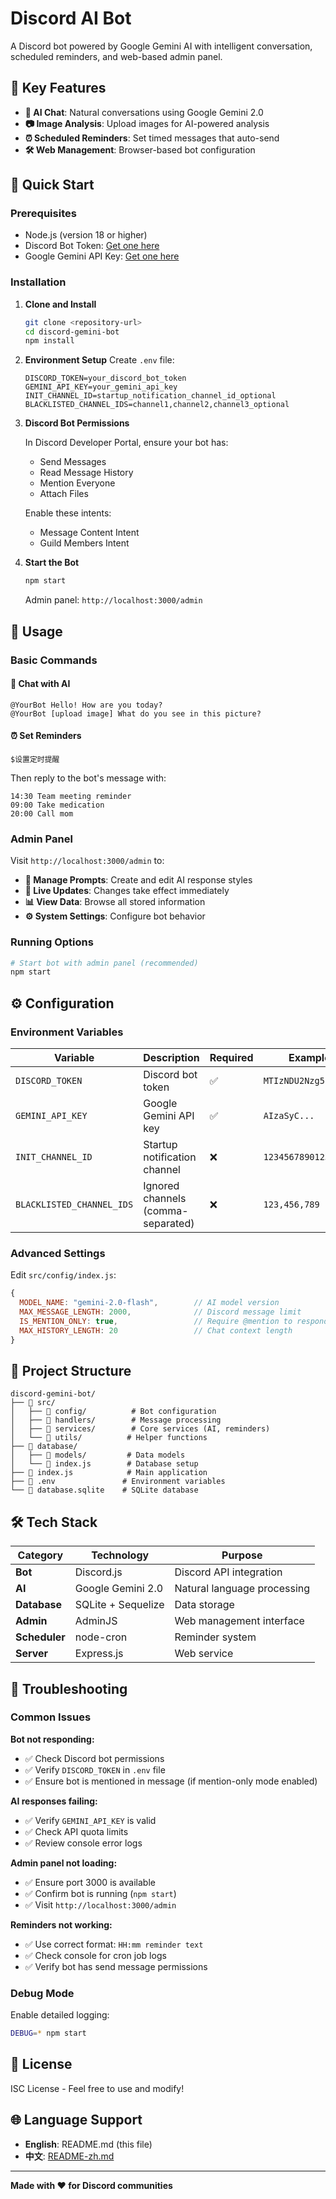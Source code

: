 # Discord AI Bot

A Discord bot powered by Google Gemini AI with intelligent conversation, scheduled reminders, and web-based admin panel.

## 🎯 Key Features

- **🤖 AI Chat**: Natural conversations using Google Gemini 2.0
- **📷 Image Analysis**: Upload images for AI-powered analysis
- **⏰ Scheduled Reminders**: Set timed messages that auto-send
- **🛠️ Web Management**: Browser-based bot configuration

## 🚀 Quick Start

### Prerequisites
- Node.js (version 18 or higher)
- Discord Bot Token: [Get one here](https://discord.com/developers/applications)
- Google Gemini API Key: [Get one here](https://makersuite.google.com/app/apikey)

### Installation

1. **Clone and Install**
   ```bash
   git clone <repository-url>
   cd discord-gemini-bot
   npm install
   ```

2. **Environment Setup**
   Create `.env` file:
   ```env
   DISCORD_TOKEN=your_discord_bot_token
   GEMINI_API_KEY=your_gemini_api_key
   INIT_CHANNEL_ID=startup_notification_channel_id_optional
   BLACKLISTED_CHANNEL_IDS=channel1,channel2,channel3_optional
   ```

3. **Discord Bot Permissions**
   
   In Discord Developer Portal, ensure your bot has:
   - Send Messages
   - Read Message History
   - Mention Everyone
   - Attach Files
   
   Enable these intents:
   - Message Content Intent
   - Guild Members Intent

4. **Start the Bot**
   ```bash
   npm start
   ```
   
   Admin panel: `http://localhost:3000/admin`

## 📖 Usage

### Basic Commands

#### 💬 Chat with AI
```
@YourBot Hello! How are you today?
@YourBot [upload image] What do you see in this picture?
```

#### ⏰ Set Reminders
```
$设置定时提醒
```
Then reply to the bot's message with:
```
14:30 Team meeting reminder
09:00 Take medication
20:00 Call mom
```

### Admin Panel

Visit `http://localhost:3000/admin` to:

- **📝 Manage Prompts**: Create and edit AI response styles
- **🔄 Live Updates**: Changes take effect immediately
- **📊 View Data**: Browse all stored information
- **⚙️ System Settings**: Configure bot behavior

### Running Options

```bash
# Start bot with admin panel (recommended)
npm start
```

## ⚙️ Configuration

### Environment Variables

| Variable                  | Description                        | Required | Example              |
| ------------------------- | ---------------------------------- | -------- | -------------------- |
| `DISCORD_TOKEN`           | Discord bot token                  | ✅        | `MTIzNDU2Nzg5...`    |
| `GEMINI_API_KEY`          | Google Gemini API key              | ✅        | `AIzaSyC...`         |
| `INIT_CHANNEL_ID`         | Startup notification channel       | ❌        | `123456789012345678` |
| `BLACKLISTED_CHANNEL_IDS` | Ignored channels (comma-separated) | ❌        | `123,456,789`        |

### Advanced Settings

Edit `src/config/index.js`:

```javascript
{
  MODEL_NAME: "gemini-2.0-flash",        // AI model version
  MAX_MESSAGE_LENGTH: 2000,              // Discord message limit
  IS_MENTION_ONLY: true,                 // Require @mention to respond
  MAX_HISTORY_LENGTH: 20                 // Chat context length
}
```

## 📁 Project Structure

```
discord-gemini-bot/
├── 📂 src/
│   ├── 📂 config/          # Bot configuration
│   ├── 📂 handlers/        # Message processing
│   ├── 📂 services/        # Core services (AI, reminders)
│   └── 📂 utils/          # Helper functions
├── 📂 database/
│   ├── 📂 models/         # Data models
│   └── 📄 index.js        # Database setup
├── 📄 index.js            # Main application
├── 📄 .env               # Environment variables
└── 📄 database.sqlite    # SQLite database
```

## 🛠️ Tech Stack

| Category      | Technology         | Purpose                     |
| ------------- | ------------------ | --------------------------- |
| **Bot**       | Discord.js         | Discord API integration     |
| **AI**        | Google Gemini 2.0  | Natural language processing |
| **Database**  | SQLite + Sequelize | Data storage                |
| **Admin**     | AdminJS            | Web management interface    |
| **Scheduler** | node-cron          | Reminder system             |
| **Server**    | Express.js         | Web service                 |

## 🔧 Troubleshooting

### Common Issues

**Bot not responding:**
- ✅ Check Discord bot permissions
- ✅ Verify `DISCORD_TOKEN` in `.env` file
- ✅ Ensure bot is mentioned in message (if mention-only mode enabled)

**AI responses failing:**
- ✅ Verify `GEMINI_API_KEY` is valid
- ✅ Check API quota limits
- ✅ Review console error logs

**Admin panel not loading:**
- ✅ Ensure port 3000 is available
- ✅ Confirm bot is running (`npm start`)
- ✅ Visit `http://localhost:3000/admin`

**Reminders not working:**
- ✅ Use correct format: `HH:mm reminder text`
- ✅ Check console for cron job logs
- ✅ Verify bot has send message permissions

### Debug Mode

Enable detailed logging:
```bash
DEBUG=* npm start
```

## 📄 License

ISC License - Feel free to use and modify!

## 🌐 Language Support

- **English**: README.md (this file)
- **中文**: [README-zh.md](README-zh.md)

---

**Made with ❤️ for Discord communities**